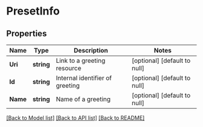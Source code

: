 # PresetInfo

## Properties
Name | Type | Description | Notes
------------ | ------------- | ------------- | -------------
**Uri** | **string** | Link to a greeting resource | [optional] [default to null]
**Id** | **string** | Internal identifier of greeting | [optional] [default to null]
**Name** | **string** | Name of a greeting | [optional] [default to null]

[[Back to Model list]](../README.md#documentation-for-models) [[Back to API list]](../README.md#documentation-for-api-endpoints) [[Back to README]](../README.md)


